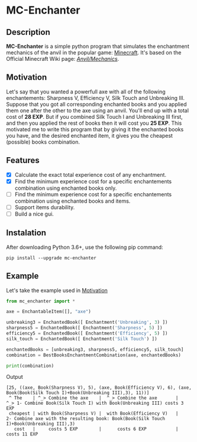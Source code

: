 # MC-Enchanter

## Description
**MC-Enchanter** is a simple python program that simulates the enchantment mechanics of the anvil in the popular game: [Minecraft](https://fr.wikipedia.org/wiki/Minecraft).
It's based on the Official Minecraft Wiki page: [*Anvil/Mechanics*](https://minecraft.gamepedia.com/Anvil/Mechanics).

## Motivation
Let's say that you wanted a powerfull axe with all of the following enchantements: Sharpness V, Efficiency V, Silk Touch and Unbreaking III. Suppose that you got all corresponding enchanted books and you applied them one after the other to the axe using an anvil. You'll end up with a total cost of **28 EXP**.
But if you combined Silk Touch I and Unbreaking III first, and then you applied the rest of books then it will cost you **25 EXP**. 
This motivated me to write this program that by giving it the enchanted books you have, and the desired enchanted item, it gives you the cheapest (possible) books combination.

## Features
- [x] Calculate the exact total experience cost of any enchantment.
- [x] Find the minimum experience cost for a specific enchantements combination using enchanted books only.
- [ ] Find the minimum experience cost for a specific enchantements combination using enchanted books and items.
- [ ] Support items durability.
- [ ] Build a nice gui.

## Instalation

After downloading Python 3.6+, use the following pip command:

```
pip install --upgrade mc-enchanter
```

## Example
Let's take the example used in [Motivation](#Motivation)
```python
from mc_enchanter import *

axe = EnchantableItem([], "axe")

unbreaking3 = EnchantedBook([ Enchantment('Unbreaking', 3) ])
sharpness5 = EnchantedBook([ Enchantment('Sharpness', 5) ])
efficiency5 = EnchantedBook([ Enchantment('Efficiency', 5) ])
silk_touch = EnchantedBook([ Enchantment('Silk Touch') ])

enchantedBooks = [unbreaking3, sharpness5, efficiency5, silk_touch]
combination = BestBooksEnchantmentCombination(axe, enchantedBooks)

print(combination)
```
Output
```
[25, ((axe, Book(Sharpness V), 5), (axe, Book(Efficiency V), 6), (axe, Book(Book(Silk Touch I)+Book(Unbreaking III),3), 11))]
 ^ The    | ^_> Combine the axe    |  ^_> Combine the axe       |    ^_> 1- Combine Book(Silk Touch I) with Book(Unbreaking III) costs 3 EXP
 cheapest | with Book(Sharpness V) |  with Book(Efficiency V)   |     2- Combine axe with the resulting book: Book(Book(Silk Touch I)+Book(Unbreaking III),3)
   cost   |     costs 5 EXP        |      costs 6 EXP           |                            costs 11 EXP
```

